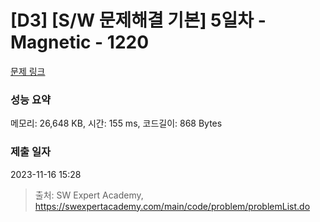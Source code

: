 # [D3] [S/W 문제해결 기본] 5일차 - Magnetic - 1220 

[문제 링크](https://swexpertacademy.com/main/code/problem/problemDetail.do?contestProbId=AV14hwZqABsCFAYD) 

### 성능 요약

메모리: 26,648 KB, 시간: 155 ms, 코드길이: 868 Bytes

### 제출 일자

2023-11-16 15:28



> 출처: SW Expert Academy, https://swexpertacademy.com/main/code/problem/problemList.do